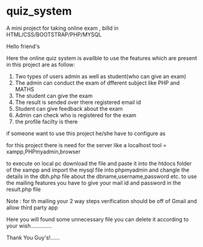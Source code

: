 # quiz_system
A mini project for taking online exam  , billd in HTML/CSS/BOOTSTRAP/PHP/MYSQL


Hello friend's



Here the online quiz system is availble to use 
the features which are present in this project are as follow:

1. Two types of users admin as well as student(who can give an exam)
2. The admin can conduct the exam of dfferent subject like PHP and MATHS
3. The student can give the  exam 
4. The result is sended over there registered email id
5. Student can give feedback about the exam
6. Admin can check who is registered for the exam
7. the profile facilty is there 


if someone want to use this project he/she have to configure as

for this project there is need for the server like a localhost 
 tool  = xampp,PHPmyadmin,browser 
 
 to execute on local pc
 download the file and paste it into the htdocs folder of the xampp and import the mysql file into phpmyadmin
 and changle the details in the dbh.php file about the dbname,username,password etc.
 to use the mailing features you have to give your mail id and password in the result.php file
 
 
Note : for th mailing your 2 way steps verification should be off of Gmail and allow third party app


Here you will found some unnecessary file you can delete it according to your wish..............

Thank You  Guy's!......





